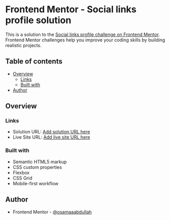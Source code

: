 # Frontend Mentor - Social links profile solution

This is a solution to the [Social links profile challenge on Frontend Mentor](https://www.frontendmentor.io/challenges/social-links-profile-UG32l9m6dQ). Frontend Mentor challenges help you improve your coding skills by building realistic projects. 

## Table of contents

- [Overview](#overview)
  - [Links](#links)
  - [Built with](#built-with)
- [Author](#author)
## Overview

### Links

- Solution URL: [Add solution URL here](https://www.frontendmentor.io/solutions/social-link-profile-solution-qk1bA9TKNh)
- Live Site URL: [Add live site URL here](https://osamaaabdullah.github.io/3-social-link-profile/)

### Built with

- Semantic HTML5 markup
- CSS custom properties
- Flexbox
- CSS Grid
- Mobile-first workflow

## Author

- Frontend Mentor - [@osamaaabdullah](https://www.frontendmentor.io/profile/osamaaabdullah)

